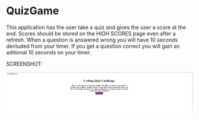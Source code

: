 # QuizGame
This application has the user take a quiz and gives the user a score at the end. Scores should be stored on the HIGH SCORES page even after a refresh.
When a question is answered wrong you will have 10 seconds dectuded from your timer. If you get a question correct you will gain an aditional 10 seconds on your timer. 


SCREENSHOT:

![This is what the aplication looks like!](./assets/Screenshot%202023-11-14%20104324.png)